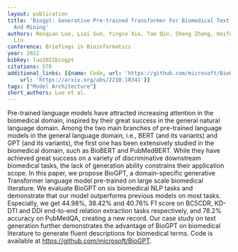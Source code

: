 ```yaml
---
layout: publication
title: 'Biogpt: Generative Pre-trained Transformer For Biomedical Text Generation
  And Mining'
authors: Renqian Luo, Liai Sun, Yingce Xia, Tao Qin, Sheng Zhang, Hoifung Poon, Tie-yan
  Liu
conference: Briefings in Bioinformatics
year: 2022
bibkey: luo2022biogpt
citations: 578
additional_links: [{name: Code, url: 'https://github.com/microsoft/BioGPT'}, {name: Paper,
    url: 'https://arxiv.org/abs/2210.10341'}]
tags: ["Model Architecture"]
short_authors: Luo et al.
---
```

Pre-trained language models have attracted increasing attention in the
biomedical domain, inspired by their great success in the general natural
language domain. Among the two main branches of pre-trained language models in
the general language domain, i.e., BERT (and its variants) and GPT (and its
variants), the first one has been extensively studied in the biomedical domain,
such as BioBERT and PubMedBERT. While they have achieved great success on a
variety of discriminative downstream biomedical tasks, the lack of generation
ability constrains their application scope. In this paper, we propose BioGPT, a
domain-specific generative Transformer language model pre-trained on large
scale biomedical literature. We evaluate BioGPT on six biomedical NLP tasks and
demonstrate that our model outperforms previous models on most tasks.
Especially, we get 44.98%, 38.42% and 40.76% F1 score on BC5CDR, KD-DTI and DDI
end-to-end relation extraction tasks respectively, and 78.2% accuracy on
PubMedQA, creating a new record. Our case study on text generation further
demonstrates the advantage of BioGPT on biomedical literature to generate
fluent descriptions for biomedical terms. Code is available at
https://github.com/microsoft/BioGPT.